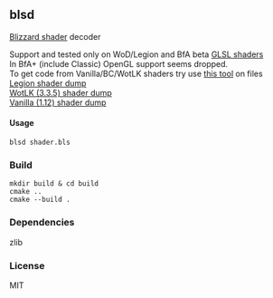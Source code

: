 ## blsd

[Blizzard shader](https://wowdev.wiki/BLS) decoder

Support and tested only on WoD/Legion and BfA beta [GLSL shaders](https://wow.tools/files/#search=%2Fgl%25%2F%2Ctype%3Abls&page=1&sort=0&desc=asc)  
In BfA+ (include Classic) OpenGL support seems dropped.  
To get code from Vanilla/BC/WotLK shaders try use [this tool](https://en.wikipedia.org/wiki/Strings_(Unix)) on files  
[Legion shader dump](https://www.dropbox.com/s/th98m378rx37ang/7.X.X-8.0.1_glsl150.zip)  
[WotLK (3.3.5) shader dump](https://www.dropbox.com/s/nqrnxc6f8r0ie7w/wow_335_shaders.zip)  
[Vanilla (1.12) shader dump](https://www.dropbox.com/s/we46zkuzur8e28b/wow_1.12_shaders.zip)

#### Usage

```
blsd shader.bls
```

### Build

```
mkdir build & cd build
cmake ..
cmake --build .
```

### Dependencies
zlib

### License
MIT

